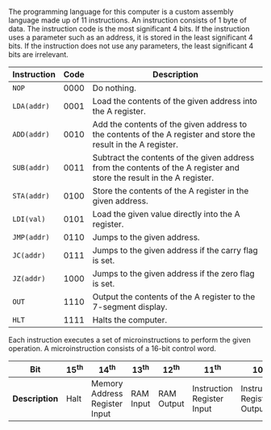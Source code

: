The programming language for this computer is a custom assembly language made up of 11 instructions. An instruction consists of 1 byte of data. The instruction code is the most significant 4 bits. If the instruction uses a parameter such as an address, it is stored in the least significant 4 bits.
If the instruction does not use any parameters, the least significant 4 bits are irrelevant.

| **Instruction** | **Code** | **Description**                                                                                                             |
| ----------- | ---- | ----------------------------------------------------------------------------------------------------------------------- |
| `NOP`       | 0000 |  Do nothing.                                                                                                            |
| `LDA(addr)` | 0001 |  Load the contents of the given address into the A register.                                                            |
| `ADD(addr)` | 0010 |  Add the contents of the given address to the contents of the A register and store the result in the A register.        |
| `SUB(addr)` | 0011 |  Subtract the contents of the given address from the contents of the A register and store the result in the A register. |
| `STA(addr)` | 0100 |  Store the contents of the A register in the given address.                                                             |
| `LDI(val)`  | 0101 |  Load the given value directly into the A register.                                                                     |
| `JMP(addr)` | 0110 |  Jumps to the given address.                                                                                            |
| `JC(addr)`  | 0111 |  Jumps to the given address if the carry flag is set.                                                                   |
| `JZ(addr)`  | 1000 |  Jumps to the given address if the zero flag is set.                                                                    |
| `OUT`       | 1110 |  Output the contents of the A register to the 7-segment display.                                                        |
| `HLT`       | 1111 |  Halts the computer.                                                                                                    |

Each instruction executes a set of microinstructions to perform the given operation. A microinstruction consists of a 16-bit control word.

|**Bit**| 15<sup>th</sup> | 14<sup>th</sup> | 13<sup>th</sup> | 12<sup>th</sup> | 11<sup>th</sup> | 10<sup>th</sup> | 9<sup>th</sup> | 8<sup>th</sup> | 7<sup>th</sup> | 6<sup>th</sup> | 5<sup>th</sup> | 4<sup>th</sup> | 3<sup>rd</sup> | 2<sup>nd</sup> | 1<sup>st</sup> | 0<sup>th</sup> |
|---|--- | ---| ---| ---| ---| ---|---|---|---|---|---|---|---|---|---|---|
|**Description**|Halt|Memory Address Register Input|RAM Input|RAM Output|Instruction Register Input| Instruction Register Output|A Register Input|A Register Output|ALU Output|Subtract|B Register Input|Output Register Input|Counter Enable|Counter Output|Jump|Flag Input|
